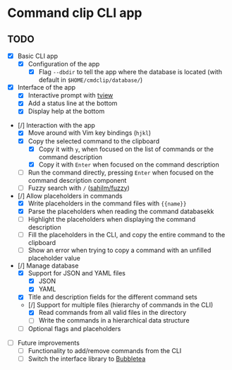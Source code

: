 # Command clip CLI app


## TODO
- [x] Basic CLI app
    - [x] Configuration of the app
        - [x] Flag `--dbdir` to tell the app where the database is located (with default in `$HOME/cmdclip/database/`)
- [x] Interface of the app
    - [x] Interactive prompt with [tview](https://github.com/rivo/tview)
    - [x] Add a status line at the bottom
    - [x] Display help at the bottom
- [/] Interaction with the app
    - [x] Move around with Vim key bindings (`hjkl`) 
    - [x] Copy the selected command to the clipboard
        - [x] Copy it with `y`, when focused on the list of commands or the command description
        - [x] Copy it with `Enter` when focused on the command description
    - [ ] Run the command directly, pressing `Enter` when focused on the command description component
    - [ ] Fuzzy search with `/` ([sahilm/fuzzy](https://github.com/sahilm/fuzzy))
- [/] Allow placeholders in commands
    - [x] Write placeholders in the command files with `{{name}}`
    - [x] Parse the placeholders when reading the command databasekk
    - [ ] Highlight the placeholders when displaying the command description
    - [ ] Fill the placeholders in the CLI, and copy the entire command to the clipboard
    - [ ] Show an error when trying to copy a command with an unfilled placeholder value
- [/] Manage database
    - [x] Support for JSON and YAML files
        - [x] JSON
        - [x] YAML
    - [x] Title and description fields for the different command sets
    - [/] Support for multiple files (hierarchy of commands in the CLI)
        - [x] Read commands from all valid files in the directory
        - [ ] Write the commands in a hierarchical data structure
    - [ ] Optional flags and placeholders
- [ ] Future improvements
    - [ ] Functionality to add/remove commands from the CLI
    - [ ] Switch the interface library to [Bubbletea](https://github.com/charmbracelet/bubbletea)
